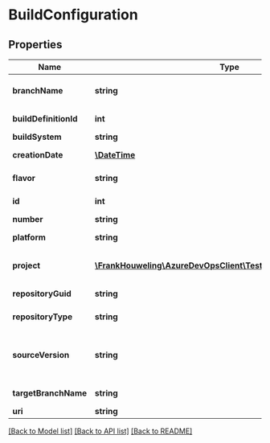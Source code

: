 # BuildConfiguration

## Properties
Name | Type | Description | Notes
------------ | ------------- | ------------- | -------------
**branchName** | **string** | Branch name for which build is generated. | [optional] 
**buildDefinitionId** | **int** | BuildDefinitionId for build. | [optional] 
**buildSystem** | **string** | Build system. | [optional] 
**creationDate** | [**\DateTime**](\DateTime.md) | Build Creation Date. | [optional] 
**flavor** | **string** | Build flavor (eg Build/Release). | [optional] 
**id** | **int** | BuildConfiguration Id. | [optional] 
**number** | **string** | Build Number. | [optional] 
**platform** | **string** | BuildConfiguration Platform. | [optional] 
**project** | [**\FrankHouweling\AzureDevOpsClient\Test\Model\ShallowReference**](ShallowReference.md) | Project associated with this BuildConfiguration. | [optional] 
**repositoryGuid** | **string** | Repository Guid for the Build. | [optional] 
**repositoryType** | **string** | Repository Type (eg. TFSGit). | [optional] 
**sourceVersion** | **string** | Source Version(/first commit) for the build was triggered. | [optional] 
**targetBranchName** | **string** | Target BranchName. | [optional] 
**uri** | **string** | Build Uri. | [optional] 

[[Back to Model list]](../README.md#documentation-for-models) [[Back to API list]](../README.md#documentation-for-api-endpoints) [[Back to README]](../README.md)



